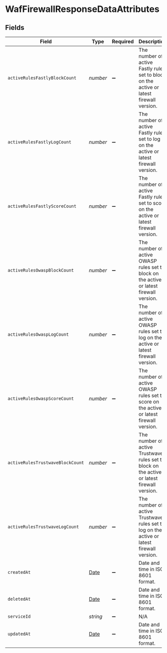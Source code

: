 # WafFirewallResponseDataAttributes


## Fields

| Field                                                                                         | Type                                                                                          | Required                                                                                      | Description                                                                                   | Example                                                                                       |
| --------------------------------------------------------------------------------------------- | --------------------------------------------------------------------------------------------- | --------------------------------------------------------------------------------------------- | --------------------------------------------------------------------------------------------- | --------------------------------------------------------------------------------------------- |
| `activeRulesFastlyBlockCount`                                                                 | *number*                                                                                      | :heavy_minus_sign:                                                                            | The number of active Fastly rules set to block on the active or latest firewall version.      |                                                                                               |
| `activeRulesFastlyLogCount`                                                                   | *number*                                                                                      | :heavy_minus_sign:                                                                            | The number of active Fastly rules set to log on the active or latest firewall version.        |                                                                                               |
| `activeRulesFastlyScoreCount`                                                                 | *number*                                                                                      | :heavy_minus_sign:                                                                            | The number of active Fastly rules set to score on the active or latest firewall version.      |                                                                                               |
| `activeRulesOwaspBlockCount`                                                                  | *number*                                                                                      | :heavy_minus_sign:                                                                            | The number of active OWASP rules set to block on the active or latest firewall version.       |                                                                                               |
| `activeRulesOwaspLogCount`                                                                    | *number*                                                                                      | :heavy_minus_sign:                                                                            | The number of active OWASP rules set to log on the active or latest firewall version.         |                                                                                               |
| `activeRulesOwaspScoreCount`                                                                  | *number*                                                                                      | :heavy_minus_sign:                                                                            | The number of active OWASP rules set to score on the active or latest firewall version.       |                                                                                               |
| `activeRulesTrustwaveBlockCount`                                                              | *number*                                                                                      | :heavy_minus_sign:                                                                            | The number of active Trustwave rules set to block on the active or latest firewall version.   |                                                                                               |
| `activeRulesTrustwaveLogCount`                                                                | *number*                                                                                      | :heavy_minus_sign:                                                                            | The number of active Trustwave rules set to log on the active or latest firewall version.     |                                                                                               |
| `createdAt`                                                                                   | [Date](https://developer.mozilla.org/en-US/docs/Web/JavaScript/Reference/Global_Objects/Date) | :heavy_minus_sign:                                                                            | Date and time in ISO 8601 format.                                                             | 2020-04-09T18:14:30Z                                                                          |
| `deletedAt`                                                                                   | [Date](https://developer.mozilla.org/en-US/docs/Web/JavaScript/Reference/Global_Objects/Date) | :heavy_minus_sign:                                                                            | Date and time in ISO 8601 format.                                                             | 2020-04-09T18:14:30Z                                                                          |
| `serviceId`                                                                                   | *string*                                                                                      | :heavy_minus_sign:                                                                            | N/A                                                                                           | SU1Z0isxPaozGVKXdv0eY                                                                         |
| `updatedAt`                                                                                   | [Date](https://developer.mozilla.org/en-US/docs/Web/JavaScript/Reference/Global_Objects/Date) | :heavy_minus_sign:                                                                            | Date and time in ISO 8601 format.                                                             | 2020-04-09T18:14:30Z                                                                          |